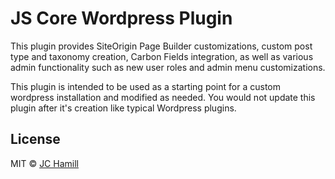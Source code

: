 # JS Core Wordpress Plugin

This plugin provides SiteOrigin Page Builder customizations, custom post
type and taxonomy creation, Carbon Fields integration, as well as various
admin functionality such as new user roles and admin menu customizations.

This plugin is intended to be used as a starting point for a custom wordpress
installation and modified as needed. You would not update this plugin after
it's creation like typical Wordpress plugins.

## License

MIT © [JC Hamill](http://jchamill.com)